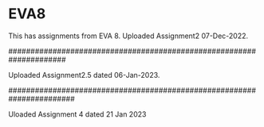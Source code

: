 # EVA8

This has assignments from EVA 8.
Uploaded Assignment2 07-Dec-2022.

#####################################################################

Uploaded Assignment2.5 dated 06-Jan-2023.


#######################################################################

Uloaded Assignment 4  dated 21 Jan 2023
